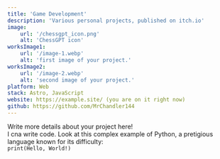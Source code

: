 ```yaml
---
title: 'Game Development'
description: 'Various personal projects, published on itch.io'
image:
    url: '/chessgpt_icon.png'
    alt: 'ChessGPT icon'
worksImage1:
    url: '/image-1.webp'
    alt: 'first image of your project.'
worksImage2:
    url: '/image-2.webp'
    alt: 'second image of your project.'
platform: Web
stack: Astro, JavaScript
website: https://example.site/ (you are on it right now)
github: https://github.com/MrChandler144
---
```


Write more details about your project here!\
I cna write code. Look at this complex example of Python, a pretigious language known for its difficulty:\
`print(Hello, World!)`